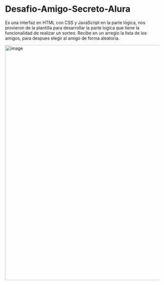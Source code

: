 # Desafio-Amigo-Secreto-Alura
Es una interfaz en HTML con CSS y JavaScript en la parte lógica, nos provieron de la plantilla para desarrollar la parte logica que tiene la funcionalidad de realizar un sorteo. Recibe en un arreglo la lista de los amigos, para despues elegir al amigo de forma aleatoria.

<img width="1366" height="768" alt="image" src="https://github.com/user-attachments/assets/627e8e02-857d-4e49-b37b-f093e6eb8a9d" />
